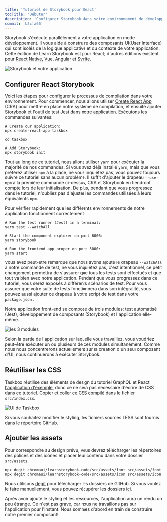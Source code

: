 ```yaml
---
title: 'Tutoriel de Storybook pour React'
tocTitle: 'Débuter'
description: 'Configurer Storybook dans votre environnement de développement'
commit: 'b3cfa66'
---
```


Storybook s'éxécute parallèlement à votre application en mode développement. Il vous aide à construire des composants UI(User Interface) qui sont isolés de la logique applicative et du contexte de votre application. Cette édition de Learn Storybook est pour React; d'autres éditions existent pour [React Native](/intro-to-storybook/react-native/en/get-started), [Vue](/intro-to-storybook/vue/fr/get-started), [Angular](/intro-to-storybook/angular/en/get-started) et [Svelte](/intro-to-storybook/svelte/en/get-started).

![Storybook et votre application](/intro-to-storybook/storybook-relationship.jpg)

## Configurer React Storybook

Voici les étapes pour configurer le processus de compilation dans votre environnement. Pour commencer, nous allons utiliser [Create React App](https://github.com/facebook/create-react-app) (CRA) pour mettre en place notre système de compilation, et ensuite ajouter [Storybook](https://storybook.js.org/) et l'outil de test [Jest](https://facebook.github.io/jest/) dans notre application. Exécutons les commandes suivantes:

```shell:clipboard=false
# Create our application:
npx create-react-app taskbox

cd taskbox

# Add Storybook:
npx storybook init
```

<div class="aside">
Tout au long de ce tutoriel, nous allons utiliser <code>yarn</code> pour exécuter la majorité de nos commandes. 
Si vous avez déjà installé <code>yarn</code>, mais que vous préférez utiliser <code>npm</code> à la place, ne vous inquiétez pas, vous pouvez toujours suivre ce tutoriel sans aucun problème. Il suffit d'ajouter le drapeau <code>--use-npm</code> à la première commande ci-dessus, CRA et Storybook en tiendront compte lors de leur initialisation. De plus, pendant que vous progressez dans le tutoriel, n'oubliez pas d'ajuster les commandes utilisées à leurs équivalents <code>npm</code>.
</div>

Pour vérifier rapidement que les différents environnements de notre application fonctionnent correctement:

```shell:clipboard=false
# Run the test runner (Jest) in a terminal:
yarn test --watchAll

# Start the component explorer on port 6006:
yarn storybook

# Run the frontend app proper on port 3000:
yarn start
```

<div class="aside"> 
Vous avez peut-être remarqué que nous avons ajouté le drapeau <code>--watchAll</code> à notre commande de test, ne vous inquiétez pas, c'est intentionnel, ce petit changement permettra de s'assurer que tous les tests sont effectués et que tout va bien avec notre application. Pendant que vous progressez dans ce tutoriel, vous serez exposés à différents scénarios de test. Pour vous assurer que votre suite de tests fonctionnera dans son intégralité, vous pouvez aussi ajouter ce drapeau à votre script de test dans votre <code>package.json</code> .
</div>

Notre application front-end se compose de trois modules: test automatisé (Jest), développement de composants (Storybook) et l'application elle-même.

![les 3 modules](/intro-to-storybook/app-three-modalities.png)

Selon la partie de l'application sur laquelle vous travaillez, vous voudriez peut-être exécuter un ou plusieurs de ces modules simultanément. Comme nous nous concentrerons actuellement sur la création d'un seul composant d'UI, nous continuerons à exécuter Storybook.

## Réutiliser les CSS

Taskbox réutilise des éléments de design du tutoriel GraphQL et React [l'application d'exemple](https://www.chromatic.com/blog/graphql-react-tutorial-part-1-6), donc ce ne sera pas necessaire d'écrire de CSS dans ce tutoriel. Copier et coller [ce CSS compilé](https://github.com/chromaui/learnstorybook-code/blob/master/src/index.css) dans le fichier `src/index.css`.

![UI de Taskbox](/intro-to-storybook/ss-browserchrome-taskbox-learnstorybook.png)

<div class="aside">
Si vous souhaitez modifier le styling, les fichiers sources LESS sont fournis dans le répertoire GitHub.
</div>

## Ajouter les assets

Pour correspondre au design prévu, vous devrez télécharger les répertoires des polices et des icônes et placer leur contenu dans votre dossier `src/assets`.

```shell:clipboard=false
npx degit chromaui/learnstorybook-code/src/assets/font src/assets/font
npx degit chromaui/learnstorybook-code/src/assets/icon src/assets/icon
```

<div class="aside">
Nous utilisons <a href="https://github.com/Rich-Harris/degit">degit</a> pour télécharger les dossiers de GitHub. Si vous voulez le faire manuellement, vous pouvez récupérer les dossiers <a href="https://github.com/chromaui/learnstorybook-code/tree/master/src/assets/">ici</a>.
</div>

Après avoir ajouté le styling et les ressources, l'application aura un rendu un peu étrange. Ce n'est pas grave, car nous ne travaillons pas sur l'application pour l'instant. Nous sommes d'abord en train de construire notre premier composant!
